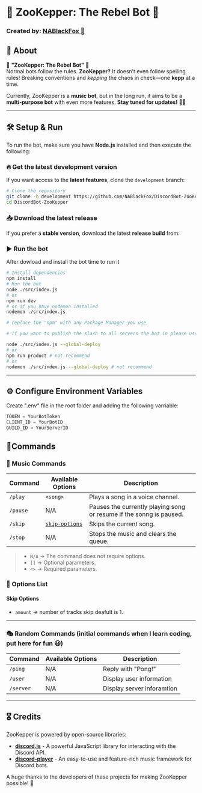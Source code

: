 # 🐊 ZooKepper: The Rebel Bot 🐊

### Created by: [NABlackFox 🦊](https://github.com/NABlackFox)

## 🤖 About
🚀 **"ZooKepper: The Rebel Bot"** 🚀  
Normal bots follow the rules. **ZooKepper?** It doesn’t even follow spelling rules! Breaking conventions and *kepping* the chaos in check—one **kepp** at a time.  

Currently, ZooKepper is a **music bot**, but in the long run, it aims to be a **multi-purpose bot** with even more features. **Stay tuned for updates!** 🎵🔥  

---

## 🛠 Setup & Run
To run the bot, make sure you have **Node.js** installed and then execute the following:

### 🔥 Get the latest development version  
If you want access to the **latest features**, clone the `development` branch:  
```bash
# Clone the repository
git clone -b development https://github.com/NABlackFox/DiscordBot-ZooKepper.git
cd DiscordBot-ZooKepper
```
### 📥 Download the latest release  
If you prefer a **stable version**, download the latest **release build** from:  

<!-- #### 🔗 [**Latest Release**](https://github.com/NABlackFox/DiscordBot-ZooKepper/releases/latest)   -->

### ▶️ Run the bot
After dowload and install the bot time to run it
```bash
# Install dependencies
npm install
# Run the bot
node ./src/index.js
# or
npm run dev
# or if you have nodemon installed
nodemon ./src/index.js 

# replace the "npm" with any Package Manager you use

# If you want to publish the slash to all servers the bot in please use the option "--global-deploy". Global deploy will take one to several hours to deploy to all servers

node ./src/index.js --global-deploy
# or
npm run product # not recommend
# or 
nodemon ./src/index.js --global-deploy # not recommend
```
---
## ⚙️ Configure Environment Variables 

Create ".env" file in the root folder and adding the following varriable:
``` js
TOKEN = YourBotToken
CLIENT_ID = YourBotID
GUILD_ID = YourServerID 
```
## 📜Commands
### 🎵 Music Commands 

| Command       | Available Options        | Description |
|--------------|--------------------------|-------------|
| `/play`      | `<song>`                  | Plays a song in a voice channel. |
| `/pause`     | N/A                        | Pauses the currently playing song or resume if the sonng is paused. |
| `/skip`  | [`skip-options`](#skip-options) | Skips the current song. |
| `/stop`      | N/A                        | Stops the music and clears the queue. |

 
> - `N/A` → The command does not require options.  
> - `[]` → Optional parameters.  
> - `<>` → Required parameters.  
### 📝 Options List

#### Skip Options <a name="skip-options"></a>
- `amount` → number of tracks skip deafult is 1.
---
### 🎭 Random Commands (initial commands when I learn coding, put here for fun 😃)
| Command       | Available Options        | Description |
|--------------|--------------------------|-------------|
| `/ping`      | N/A                  | Reply with "Pong!" |
| `/user`     | N/A                        | Display user information |
| `/server`      | N/A                        | Display server inforamtion |
---

## 🎖 Credits  
ZooKepper is powered by open-source libraries:  

- [**discord.js**](https://discord.js.org/) - A powerful JavaScript library for interacting with the Discord API.  
- [**discord-player**](https://discord-player.js.org/) - An easy-to-use and feature-rich music framework for Discord bots.  

A huge thanks to the developers of these projects for making ZooKepper possible! 🚀  
